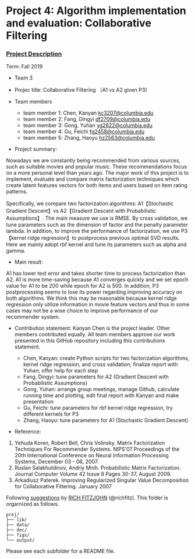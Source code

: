 # Project 4: Algorithm implementation and evaluation: Collaborative Filtering

### [Project Description](doc/project4_desc.md)

Term: Fall 2019

+ Team 3
+ Projec title: Collaborative Filtering （A1 vs A2 given P3)


+ Team members
	+ team member 1: Chen, Kanyan kc3207@columbia.edu
	+ team member 2: Fang, Dingyi df2709@columbia.edu
	+ team member 3: Gong, Yuhan yg2622@columbia.edu
	+ team member 4: Gu, Feichi fg2458@columbia.edu
	+ team member 5: Zhang, Haoyu hz2563@columbia.edu
	
	
+ Project summary: 

Nowadays we are constantly being recommended from various sources, such as suitable movies and popular music. These recommendations focus on a more personal level than years ago. The major work of this project is to implement, evaluate and compare matrix factorization techniques which create latent features vectors for both items and users based on item rating patterns.

Specifically, we compare two factorization algorithms: A1【Stochastic Gradient Descent】vs A2【Gradient Descent with Probabilistic Assumptions】. The main measure we use is RMSE. By cross validation, we tune parameters such as the dimension of factor and the penalty parameter lambda. In addition, to improve the performance of factorization, we use P3【kernel ridge regression】to postprocess previous optimal SVD results. Here we mainly adopt rbf kernel and tune its parameters such as alpha and gamma.


+ Main result: 

A1 has lower test error and takes shorter time to process factorization than A2. A1 is more time-saving because A1 converges quickly and we set epoch value for A1 to be 200 while epoch for A2 is 500. In addition, P3 postprocessing seems to lose its power regarding improving accuracy on both algorithms. We think this may be reasonable because kernel ridge regression only utilize information in movie feature vectors and thus in some cases may not be a wise choice to improve performance of our recommender system.


+ Contribution statement: Kanyan Chen is the project leader. Other members contributed equally. All team members approve our work presented in this GitHub repository including this contributions statement.
	+ Chen, Kanyan: create Python scripts for two factorization algorithms, kernel ridge regression, and cross validation; finalize report with Yuhan; offer help for each step
	+ Fang, Dingyi: tune parameters for A2 (Gradient Descent with Probabilistic Assumptions)
	+ Gong, Yuhan: arrange group meetings, manage Github, calculate running time and plotting, edit final report with Kanyan and make presentation
	+ Gu, Feichi: tune parameters for rbf kernel ridge regression, try different kernels for P3
	+ Zhang, Haoyu: tune parameters for A1 (Stochastic Gradient Descent)


+ Reference:
1. Yehuda Koren, Robert Bell, Chris Volinsky. Matrix Factorization Techniques For Recommender Systems. NIPS'07 Proceedings of the 20th International Conference on Neural Information Processing Systems, December 03 - 06, 2007.
2. Ruslan Salakhutdinov, Andriy Mnih. Probabilistic Matrix Factorization. Journal Computer Volume 42 Issue 8 Pages 30-37, August 2009. 
3. Arkadiusz Paterek. Improving Regularized Singular Value Decomposition for Collaborative Filtering. January 2007

Following [suggestions](http://nicercode.github.io/blog/2013-04-05-projects/) by [RICH FITZJOHN](http://nicercode.github.io/about/#Team) (@richfitz). This folder is orgarnized as follows.

```
proj/
├── lib/
├── data/
├── doc/
├── figs/
└── output/
```

Please see each subfolder for a README file.
